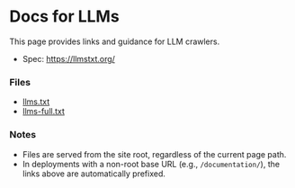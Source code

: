 # Docs for LLMs

This page provides links and guidance for LLM crawlers.

* Spec: <https://llmstxt.org/>

### Files[​](#files "해당 헤딩으로 이동")

* [llms.txt](/documentation/kr/llms.txt)
* [llms-full.txt](/documentation/kr/llms-full.txt)

### Notes[​](#notes "해당 헤딩으로 이동")

* Files are served from the site root, regardless of the current page path.
* In deployments with a non-root base URL (e.g., `/documentation/`), the links above are automatically prefixed.
